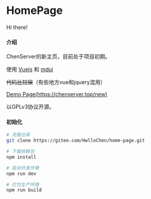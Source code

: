 # HomePage

Hi there!

#### 介绍
ChenServer的新主页，目前处于项目初期。

使用 [Vuejs](https://vuejs.org) 和 [mdui](https://mdui.org)

~~代码比较屎~~（有些地方vue和jquery混用）

[Demo Page(https://chenserver.top/new)](https://chenserver.top/new)

以GPLv3协议开源。

#### 初始化

```bash
# 克隆仓库
git clone https://gitee.com/HwlloChen/home-page.git

# 下载依赖包
npm install

# 启动开发环境
npm run dev

# 打包生产环境
npm run build

```

